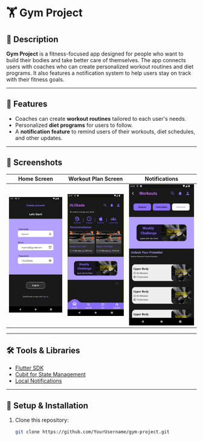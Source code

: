 # 🏋️ Gym Project

## 📝 Description
**Gym Project** is a fitness-focused app designed for people who want to build their bodies and take better care of themselves. The app connects users with coaches who can create personalized workout routines and diet programs. It also features a notification system to help users stay on track with their fitness goals.

---

## 🚀 Features
- Coaches can create **workout routines** tailored to each user's needs.
- Personalized **diet programs** for users to follow.
- A **notification feature** to remind users of their workouts, diet schedules, and other updates.

---

## 📸 Screenshots
| Home Screen                                                 | Workout Plan Screen                                     | Notifications                                              |
|-------------------------------------------------------------|---------------------------------------------------------|------------------------------------------------------------|
| ![Register Screen](assets/images/Screenshot_1733330499.png) | ![Home Screen](assets/images/Screenshot_1737854552.png) | ![Workout Screen](assets/images/Screenshot_1737854657.png) |

---

## 🛠️ Tools & Libraries
- [Flutter SDK](https://flutter.dev)
- [Cubit for State Management](https://pub.dev/packages/flutter_bloc)
- [Local Notifications](https://pub.dev/packages/flutter_local_notifications)

---

## 🔧 Setup & Installation
1. Clone this repository:
   ```bash
   git clone https://github.com/YourUsername/gym-project.git
